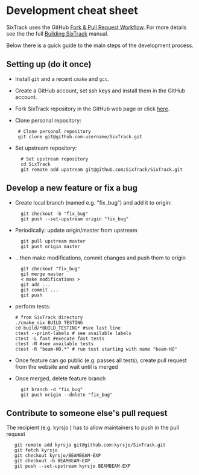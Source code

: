 #  Development cheat sheet

SixTrack uses the GitHub [Fork & Pull Request Workflow](https://gist.github.com/Chaser324/ce0505fbed06b947d962).
For more details see the the full [Building SixTrack](http://sixtrack.web.cern.ch/SixTrack/docs/build_full/manual.php) manual.

Below there is a quick guide to the main steps of the development process.


## Setting up (do it once)

* Install `git` and a recent `cmake` and `gcc`.

* Create a GitHub account, set ssh keys and install them in the GitHub account.

* Fork SixTrack repository in the GitHub web page or click [here](http://github.com/SixTrack/SixTrack/fork).

* Clone personal repository:

       # Clone personal repository
       git clone git@github.com:username/SixTrack.git

* Set upstream repository:

        # Set upstream repository
        cd SixTrack
        git remote add upstream git@github.com:SixTrack/SixTrack.git


## Develop a new feature or fix a bug
* Create local branch (named e.g. "fix_bug")  and add it to origin:

        git checkout -b "fix_bug"
        git push --set-upstream origin "fix_bug"

* Periodically: update origin/master from upstream

        git pull upstream master
        git push origin master

* .. then make modifications, commit changes and push them to origin

        git checkout "fix_bug"
        git merge master
        < make modifications >
        git add ...
        git commit ...
        git push

* perform tests:

      # from SixTrack directory
      ./cmake_six BUILD_TESTING
      cd build/*BUILD_TESTING* #see last line
      ctest --print-labels # see available labels
      ctest -L fast #execute fast tests
      ctest -N #see available tests
      ctest -R "beam-HO.*" # run test starting with name "beam-HO" 

* Once feature can go public (e.g. passes all tests), create pull request from the website and wait until is merged
* Once merged, delete feature branch

        git branch -d "fix_bug"
        git push origin --delete "fix_bug"


## Contribute to someone else's pull request

The recipient (e.g. kyrsjo ) has to allow maintainers to push in the pull request

       git remote add kyrsjo git@github.com:kyrsjo/SixTrack.git
       git fetch kyrsjo
       git checkout kyrsjo/BEAMBEAM-EXP
       git checkout -b BEAMBEAM-EXP
       git push --set-upstream kyrsjo BEAMBEAM-EXP

